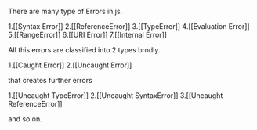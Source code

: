 There are many type of Errors in js.

1.[[Syntax Error]]
2.[[ReferenceError]]
3.[[TypeError]]
4.[[Evaluation Error]]
5.[[RangeError]]
6.[[URI Error]]
7.[[Internal Error]]

All this errors are classified into 2 types brodly.

1.[[Caught Error]]
2.[[Uncaught Error]]

that creates further errors 

1.[[Uncaught TypeError]]
2.[[Uncaught SyntaxError]]
3.[[Uncaught ReferenceError]]

and so on.